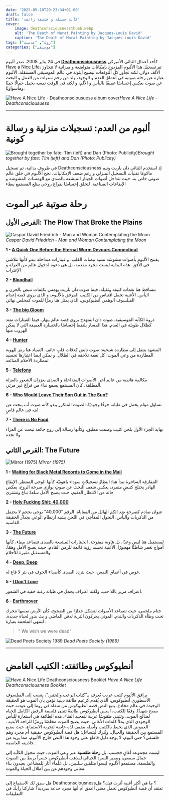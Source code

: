 ```yaml
---
date: '2025-05-10T20:23:34+01:00'
draft: false
title: 'كآبة جميلة و فلسفة زائفة'
cover: 
    image: deathconsciousnessthumb.webp
    alt: 'The Death of Marat Painting by Jacques-Louis David'
    caption: 'The Death of Marat Painting by Jacques-Louis David'
tags: ["روك", "عدمية"]
categories: ["موسيقى"]
---
```


في 24 يناير 2008، صدر ألبوم [**Deathconsciousness**](https://open.spotify.com/album/6MH3CAXp8AN8ELrbex18dM?si=6EUYAMstRZOwy58ebl0K0g)  كأحد أعمال الثنائي الأميركي[ Have a Nice Life](https://en.wikipedia.org/wiki/Have_a_Nice_Life)، تم تسجيل هذا الألبوم المزدوج بإمكانات متواضعة و ميزانية لا تتجاوز الألف دولار، لكنه تجاوز كل التوقعات ليصيح أيثونة في عالم الموسيقى المستقلة. الألبوم عبارة عن رحلة صوتية في أعماق العدم و الوجود، ولد من رحم سنوات من العمل و البحث عن صوت يعكس إحساسًا عميقًا باليأس و الألم، و لكنه في الوقت نفسه يحمل جمالًا خفيًا ومأسواويًا.

![Have A Nice Life - Deathconsciousuess album cover](https://f4.bcbits.com/img/a3785639980_10.jpg)*Have A Nice Life - Deathconsciousuess*

---
# ألبوم من العدم: تسجيلات منزلية و رسالة كونية

![Brought together by fate: Tim (left) and Dan (Photo: Publicity)](https://bassdoom.home.blog/wp-content/uploads/2020/01/have-a-nice-life-band-deathconsciousness-the-flenser.jpg?w=1024)*Brought together by fate: Tim (left) and Dan (Photo: Publicity)*

في ظروف بدائية، تم تسجيل Deathconsciousness  إذ استخدم الثنائي دان باريت وتيم ماكوغا تقنيات التسجيل المنزلي و رغم ضعف الإمكانيات، نجح الألبوم في خلق عالم صوتي خاص به، حيث تتداخل أصوات الجيتار المبشعة بالصدى مع الهمسات المشوشة و الإيقاعات الصناعية، لتخلق إحساسًا بفراغ روحي يبتلع المستمع ببطء

# رحلة صوتية عبر الموت

## القرص الأول: The Plow That Broke the Plains

![Caspar David Friedrich - Man and Woman Contemplating the Moon](https://upload.wikimedia.org/wikipedia/commons/3/3e/Caspar_David_Friedrich_-_Man_and_Woman_Contemplating_the_Moon_-_WGA08271.jpg) *Caspar David Friedrich - Man and Woman Contemplating the Moon*


**1 -  [A Quick One Before the Eternal Worm Devours Connecticut](https://open.spotify.com/track/5oTRypHWFE3KgcNS9XPCdI?si=33687f56a763485b)**  

يفتتح الألبوم بأصوات مشوشة تشبه نبضات القلب، و غيتارات متداخلة تبدو كأنها تتلاشى في الأفق. هذه البداية ليست مجرد مقدمة، بل هي دعوة لدخول عالم من العزلة و الإغتراب  

**2 -  [Bloodhail](https://open.spotify.com/track/6m73bog07XfeZcZF5njANA?si=f08bfc1be606413e)**  

تتساقط هنا نغمات كثيفة وثقيلة، فيما صوت دان باريت يهمس بكلمات تنبض بالحزن و اليأس. الأغنية تحمل اقتباس من الكتيب المرفق بالألبوم، و الذي يروي قصة إعدام الفيلسوف الوهمي أنطيوكوس، الذي يمثل هنا رمزًا للموت كمخلص نهائي  

**3 -  [The big Gloom](https://open.spotify.com/track/0ccjSNatxuRThb0FTz1T4l?si=4d5a8ed498274099)**  

ذروة الكآبة الموسيقية. صوت دان المتهدج يروي قصة عالم ينهار، فيما الغيتارات تمتد كظلال طويلة في العدم. هذا المسار يلتقط إحساسًا بالخسارة العميقة التي لا يمكن الهروب منها  

**4 -  [Hunter](https://open.spotify.com/track/0iXjx5enzjm2v2pbo5lVTP?si=0a7e97bd83934e72)**  

المشهد ينتقل إلى مطاردة شبحية: صوت نابض كدقات قلبٍ خائف. الصياد هنا رمز للهوية المطاردة من وعي الموت؛ كل نغمة تلاحقه في الظلال. و يمكن ايضا اعتبارها تجسيد لمطاردة الأحلام الضائعة  

**5 -  [Telefony](https://open.spotify.com/track/6cHpEyGcHR3PYHqeZQhRki?si=07339fa3b87c4cb9)**  

مكالمة هاتفية من عالم آخر. الأصوات المتداخلة و الصدى يعززان الشعور بالعزلة المطلقة، كأن المستمع يسمع نداء من فراغ غير مرئي.  


**6 - [ Who Would Leave Their Son Out in The Sun?](https://open.spotify.com/track/715YSxm1o0Ysu5q8kjGoQf?si=1ed64574afb4415c)**  

تساؤل مؤلم يحمل في طياته خوفًا وجوديًا. الصوت المتكرر يبدو كأنه صوت أب يبحث عن ابنه في عالم قاسٍ.  

**7 -  [There is No Food](https://open.spotify.com/track/1G1I7HTee3iEkaLiFqTHkI?si=5da0c2b5325e4172)**  

نهاية الجزء الأول بلحن كئيب وصمت مطبق، وكأنها رسالة إلى روح جائعة تبحث عن العزاء ولا تجده.  

## القرص الثاني: The Future
![Mirror (1975)](https://i.pinimg.com/736x/b3/23/d9/b323d974b9a1d4bb8c179363ac2e3ef2.jpg) *Mirror (1975)*

**1 - [ Waiting for Black Metal Records to Come in the Mail](https://open.spotify.com/track/2VQ0YLV6ZbyxNb3ofuHRQH?si=15ed2fec70634220)**  

المفارقة الساخرة تبدأ هنا: انتظارُ تسجيلاتٍ سوداء ياهوتيّة كأنها الوحي المنتظر. الإيقاع الهادر يختلج كنبضٍ متمرد، يعكس شغف البحث عن صوتٍ يوازي صرخة الروح،  يعكس حالة من الانتظار العقيم، حيث يصبح الأمل سلعةً تباع وتشترى  

**2 -  [Holy Fucking Shit: 40,000](https://open.spotify.com/track/56n4frN6ZvU4JduHLwmzBh?si=e72cb329210d4fad)**  

عنوان صادم كصرخةٍ ضد الكم الهائل من المعاناة. الرقم “40,000” يوحي بحجمٍ لا يحتمل من الذكريات واليأس. التحول المفاجئ في اللحن يشبه ارتطام الوعي بجدار الحقيقة القاسية.  

**3 -  [The Future](https://open.spotify.com/track/6QUkc1TPt91TxNSVBjSOI3?si=57fbb2f1d69e4130)**  

لمستقبل هنا ليس وعدًا، بل هاوية مفتوحة. الجيتارات المشبعة بالصدى تتصاعد ببطء، كأنها أمواج تغمر شاطئًا مهجورًا. الأغنية تجسد رؤية قاتمة للزمن القادم، حيث يصبح الأمل وهمًا، والمستقبل مقبرة للأحلام.  


**4 -  [Deep, Deep](https://open.spotify.com/track/5Fhyra25mZB8YqrAmprNlB?si=25e36411f1a04ddc)**  

غوص في أعماق النفس، حيث يتردد الصدى كأصداء الخوف في بئر لا قاع له.  

**5 -  [I Don't Love](https://open.spotify.com/track/5ZVHUYVLR5fZf62c32ID94?si=eb73de1752474364)**  

اعتراف مرير باللا حب، ولكنه اعتراف يحمل في طياته رغبة خفية في الشعور.  

**6 -  [Earthmover](https://open.spotify.com/track/3wSYM0gFBlZ9u8BgcReQhJ?si=39ff403316ff4d6f)**  

ختام ملحمي، حيث تتصاعد الأصوات لتشكل جدارًا من الضجيج، كأن الأرض نفسها تتحرك تحت وطأة الذكريات والندم. الموتى يحركون التربة لدفن الماضي و بث بذور لحياة جديدة.
لتنتهي الملحمة بعبارة :  

> " We wish we were dead"  

![Dead Poets Society 1989](https://i.pinimg.com/736x/c3/82/dc/c382dcc7b42e3110e1ecf357fc67d4b6.jpg) *Dead Poets Society (1989)*


---

# أنطيوكوس وطائفته: الكتيب الغامض

![Have A Nice Life Deathconsciousness Booklet](https://evilgreed.net/cdn/shop/products/HAVEANICELIFE-Deathconciousness-Book-2_1200x.jpg?v=1740065978) *Have A Nice Life Deathconsciousness Booklet*

 يرافق الألبوم كتيب غريب يُعرف بـ"[كتاب الرعب والحنين](https://www.are.na/block/1625029)"، ينسب إلى الفيلسوف الأسطوري أنطيوكوس، الذي يُقدم كزعيم طائفة دينية تؤمن بأن الموت هو الحقيقة الوحيدة في عالم مخادع. يتبع النص قصة أنطيوكوس من منفاه في روما إلى عودته حيث يصبح شهيدًا. وفقًا للكتيب، أسس أنطيوكوس طائفةً تتبنى فلسفة الرفض الكامل للحياة لصالح الموت، وتتبنى طقوسًا غريبة لتمجيد الفناء. هذه الطائفة هي استعارة لليأس الوجودي الذي يملأ كلمات الأغاني، حيث يصبح الموت مخلصًا ورمزًا للراحة الأبدية . الغموض الذي يحيط بالكتيب وأصله يضيف لذة خاصة لتجربة الاستماع، حيث يضيع المستمع بين الحقيقة والخيال، ويُترك ليتساءل: هل قصة أنطيوكوس حقيقية أم مجرد وهم فلسفي؟ حتى اليوم، لا يوجد دليل قاطع على وجود هذا النص خارج الألبوم، مما يزيد من جاذبيته الغامضة.


ليست مجموعة أغانٍ فحسب، بل **رحلة طقسية** عبر وعي الموت، حيث تتحول الكآبة إلى جمال سمعي، ويصير السرد الخيالي لمذهب أنطيوكوس جسراً يربط بين الصوت والفلسفة. مستمعو الألبوم ليسوا متلقين سلبيين، بل علماء آثار للمشاعر، يعيدون بناء معاني وجودهم من بين أطلال الحياة والموت.



---

هل سبق لك الاستماع إلى Deathconsciousness؟ ما هي أكثر أغنية أثرت فيك؟ هل تعتقد أن قصة أنطيوكوس تحمل معنى أعمق أم أنها مجرد خدعة سردية؟ شاركنا رأيك في التعليقات!

[^1]: [Have a Nice Life – Deathconsciousness (2008)، ألبوم متاح على منصات البث.](https://open.spotify.com/album/1SP3FfoB74hoginJJAom6J?si=tHNDNBWeRP-BWYOEFuJ7gw)
[^2]:  [HAVE A NICE LIFE | deathconsciousness | documentary](https://youtu.be/_qTiGNGHOpU?si=EaxNisAHr64-SIQB)
[^3]: [deathconsciousness booklet pdf](https://www.are.na/block/1625029)

